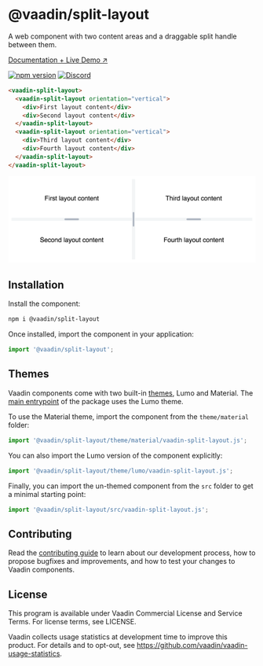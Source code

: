 # @vaadin/split-layout

A web component with two content areas and a draggable split handle between them.

[Documentation + Live Demo ↗](https://vaadin.com/docs/latest/ds/components/split-layout)

[![npm version](https://badgen.net/npm/v/@vaadin/split-layout)](https://www.npmjs.com/package/@vaadin/split-layout)
[![Discord](https://img.shields.io/discord/732335336448852018?label=discord)](https://discord.gg/PHmkCKC)

```html
<vaadin-split-layout>
  <vaadin-split-layout orientation="vertical">
    <div>First layout content</div>
    <div>Second layout content</div>
  </vaadin-split-layout>
  <vaadin-split-layout orientation="vertical">
    <div>Third layout content</div>
    <div>Fourth layout content</div>
  </vaadin-split-layout>
</vaadin-split-layout>
```

[<img src="https://raw.githubusercontent.com/vaadin/web-components/master/packages/split-layout/screenshot.png" width="616" alt="Screenshot of vaadin-split-layout">](https://vaadin.com/docs/latest/ds/components/split-layout)

## Installation

Install the component:

```sh
npm i @vaadin/split-layout
```

Once installed, import the component in your application:

```js
import '@vaadin/split-layout';
```

## Themes

Vaadin components come with two built-in [themes](https://vaadin.com/docs/latest/ds/customization/using-themes), Lumo and Material.
The [main entrypoint](https://github.com/vaadin/web-components/blob/master/packages/split-layout/vaadin-split-layout.js) of the package uses the Lumo theme.

To use the Material theme, import the component from the `theme/material` folder:

```js
import '@vaadin/split-layout/theme/material/vaadin-split-layout.js';
```

You can also import the Lumo version of the component explicitly:

```js
import '@vaadin/split-layout/theme/lumo/vaadin-split-layout.js';
```

Finally, you can import the un-themed component from the `src` folder to get a minimal starting point:

```js
import '@vaadin/split-layout/src/vaadin-split-layout.js';
```

## Contributing

Read the [contributing guide](https://vaadin.com/docs/latest/guide/contributing/overview) to learn about our development process, how to propose bugfixes and improvements, and how to test your changes to Vaadin components.

## License

This program is available under Vaadin Commercial License and Service Terms. For license terms, see LICENSE.

Vaadin collects usage statistics at development time to improve this product.
For details and to opt-out, see https://github.com/vaadin/vaadin-usage-statistics.
